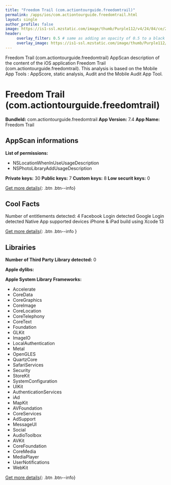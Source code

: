 ```yaml
---
title: "Freedom Trail (com.actiontourguide.freedomtrail)"
permalink: /apps/ios/com.actiontourguide.freedomtrail.html
layout: single
author_profile: false
image: https://is1-ssl.mzstatic.com/image/thumb/Purple112/v4/24/84/ce/2484cecd-c524-b704-052e-abbffe62e6f0/AppIcon-Freedom_Trail-1x_U007emarketing-0-7-0-85-220.png/512x512bb.jpg
header: 
     overlay_filter: 0.5 # same as adding an opacity of 0.5 to a black background
     overlay_image: https://is1-ssl.mzstatic.com/image/thumb/Purple112/v4/24/84/ce/2484cecd-c524-b704-052e-abbffe62e6f0/AppIcon-Freedom_Trail-1x_U007emarketing-0-7-0-85-220.png/512x512bb.jpg
---
```

Freedom Trail (com.actiontourguide.freedomtrail) AppScan description of the content of the iOS application Freedom Trail (com.actiontourguide.freedomtrail). This analysis is based on the Mobile App Tools : AppScore, static analysis, Audit and the Mobile Audit App Tool.

# Freedom Trail (com.actiontourguide.freedomtrail)

**BundleId:** com.actiontourguide.freedomtrail
**App Version:** 7.4
**App Name:** Freedom Trail


## AppScan informations 

**List of permissions:** 
- NSLocationWhenInUseUsageDescription
- NSPhotoLibraryAddUsageDescription
  
  
**Private keys:** 30
**Public keys:** 7
**Custom keys:** 8
**Low securit keys:** 0
  
[Get more details](/pricing.html){: .btn .btn--info}

## Cool Facts

Number of entitlements detected: 4
Facebook Login detected
Google Login detected
Native App
supported devices iPhone & iPad
build using Xcode 13
  
[Get more details](/pricing.html){: .btn .btn--info }

## Librairies 
**Number of Third Party Library detected:** 0


**Apple dylibs:**


**Apple System Library Frameworks:**
- Accelerate
- CoreData
- CoreGraphics
- CoreImage
- CoreLocation
- CoreTelephony
- CoreText
- Foundation
- GLKit
- ImageIO
- LocalAuthentication
- Metal
- OpenGLES
- QuartzCore
- SafariServices
- Security
- StoreKit
- SystemConfiguration
- UIKit
- AuthenticationServices
- iAd
- MapKit
- AVFoundation
- CoreServices
- AdSupport
- MessageUI
- Social
- AudioToolbox
- AVKit
- CoreFoundation
- CoreMedia
- MediaPlayer
- UserNotifications
- WebKit


  
[Get more details](/pricing.html){: .btn .btn--info}


